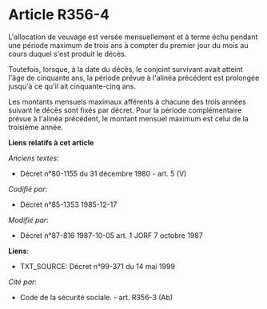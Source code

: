 # Article R356-4

L'allocation de veuvage est versée mensuellement et à terme échu pendant une période maximum de trois ans à compter du
premier jour du mois au cours duquel s'est produit le décès.

Toutefois, lorsque, à la date du décès, le conjoint survivant avait atteint l'âge de cinquante ans, la période prévue à
l'alinéa précédent est prolongée jusqu'à ce qu'il ait cinquante-cinq ans.

Les montants mensuels maximaux afférents à chacune des trois années suivant le décès sont fixés par décret. Pour la période
complémentaire prévue à l'alinéa précédent, le montant mensuel maximum est celui de la troisième année.

**Liens relatifs à cet article**

_Anciens textes_:

  - Décret n°80-1155 du 31 décembre 1980 - art. 5 (V)

_Codifié par_:

  - Décret n°85-1353 1985-12-17

_Modifié par_:

  - Décret n°87-816 1987-10-05 art. 1 JORF 7 octobre 1987

**Liens**:

  - TXT_SOURCE: Décret n°99-371 du 14 mai 1999

_Cité par_:

  - Code de la sécurité sociale. - art. R356-3 (Ab)
